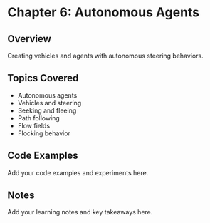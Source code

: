 # Chapter 6: Autonomous Agents

## Overview
Creating vehicles and agents with autonomous steering behaviors.

## Topics Covered
- Autonomous agents
- Vehicles and steering
- Seeking and fleeing
- Path following
- Flow fields
- Flocking behavior

## Code Examples
Add your code examples and experiments here.

## Notes
Add your learning notes and key takeaways here.

